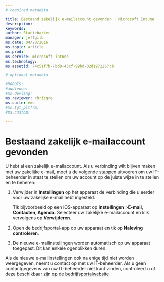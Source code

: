 ```yaml
---
# required metadata

title: Bestaand zakelijk e-mailaccount gevonden | Microsoft Intune
description:
keywords:
author: Staciebarker
manager: jeffgilb
ms.date: 04/28/2016
ms.topic: article
ms.prod:
ms.service: microsoft-intune
ms.technology:
ms.assetid: 74c51f7b-7bd8-45cf-99bd-02d1972267cb

# optional metadata

#ROBOTS:
#audience:
#ms.devlang:
ms.reviewer: chrisgre
ms.suite: ems
#ms.tgt_pltfrm:
#ms.custom:

---
```


# Bestaand zakelijk e-mailaccount gevonden
U hebt al een zakelijk e-mailaccount. Als u verbinding wilt blijven maken met uw zakelijke e-mail, moet u de volgende stappen uitvoeren om uw IT-beheerder in staat te stellen om uw account op de juiste wijze in te stellen en te beheren:

1.  Verwijder in **Instellingen** op het apparaat de verbinding die u eerder voor uw zakelijke e-mail hebt ingesteld.

    Tik bijvoorbeeld op een iOS-apparaat op **Instellingen** &gt;**E-mail, Contacten, Agenda**. Selecteer uw zakelijke e-mailaccount en klik vervolgens op **Verwijderen**.

2.  Open de bedrijfsportal-app op uw apparaat en tik op **Naleving controleren**.

3.  De nieuwe e-mailinstellingen worden automatisch op uw apparaat toegepast. Dit kan enkele ogenblikken duren.

Als de nieuwe e-mailinstellingen ook na enige tijd niet worden weergegeven, neemt u contact op met uw IT-beheerder. Als u geen contactgegevens van uw IT-beheerder niet kunt vinden, controleert u of deze beschikbaar zijn op de [bedrijfsportalwebsite](http://portal.manage.microsoft.com).



<!--HONumber=Jun16_HO1-->


